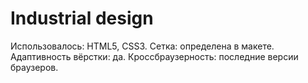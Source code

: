 # Industrial design

Использовалось: HTML5, CSS3.
Сетка: определена в макете. 
Адаптивность вёрстки: да. 
Кроссбраузерность: последние версии браузеров.
